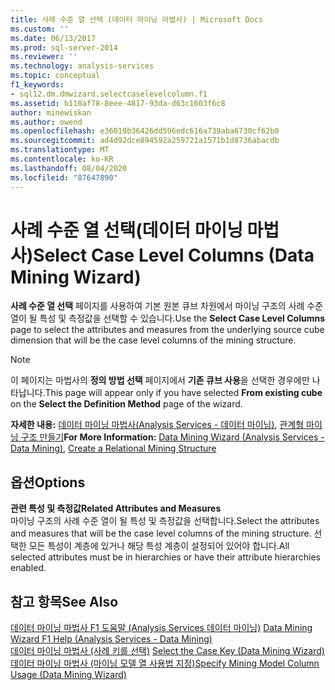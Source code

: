 ```yaml
---
title: 사례 수준 열 선택 (데이터 마이닝 마법사) | Microsoft Docs
ms.custom: ''
ms.date: 06/13/2017
ms.prod: sql-server-2014
ms.reviewer: ''
ms.technology: analysis-services
ms.topic: conceptual
f1_keywords:
- sql12.dm.dmwizard.selectcaselevelcolumn.f1
ms.assetid: b110af78-8eee-4817-93da-d63c1603f6c8
author: minewiskan
ms.author: owend
ms.openlocfilehash: e36019b36426dd596edc616a739aba6730cf62b0
ms.sourcegitcommit: ad4d92dce894592a259721a1571b1d8736abacdb
ms.translationtype: MT
ms.contentlocale: ko-KR
ms.lasthandoff: 08/04/2020
ms.locfileid: "87647890"
---
```

# <a name="select-case-level-columns-data-mining-wizard"></a><span data-ttu-id="9bc8a-102">사례 수준 열 선택(데이터 마이닝 마법사)</span><span class="sxs-lookup"><span data-stu-id="9bc8a-102">Select Case Level Columns (Data Mining Wizard)</span></span>
  <span data-ttu-id="9bc8a-103">**사례 수준 열 선택** 페이지를 사용하여 기본 원본 큐브 차원에서 마이닝 구조의 사례 수준 열이 될 특성 및 측정값을 선택할 수 있습니다.</span><span class="sxs-lookup"><span data-stu-id="9bc8a-103">Use the **Select Case Level Columns** page to select the attributes and measures from the underlying source cube dimension that will be the case level columns of the mining structure.</span></span>  
  
> [!NOTE]  
>  <span data-ttu-id="9bc8a-104">이 페이지는 마법사의 **정의 방법 선택** 페이지에서 **기존 큐브 사용**을 선택한 경우에만 나타납니다.</span><span class="sxs-lookup"><span data-stu-id="9bc8a-104">This page will appear only if you have selected **From existing cube** on the **Select the Definition Method** page of the wizard.</span></span>  
  
 <span data-ttu-id="9bc8a-105">**자세한 내용:** [데이터 마이닝 마법사&#40;Analysis Services - 데이터 마이닝&#41;](data-mining/data-mining-wizard-analysis-services-data-mining.md), [관계형 마이닝 구조 만들기](data-mining/create-a-relational-mining-structure.md)</span><span class="sxs-lookup"><span data-stu-id="9bc8a-105">**For More Information:** [Data Mining Wizard &#40;Analysis Services - Data Mining&#41;](data-mining/data-mining-wizard-analysis-services-data-mining.md), [Create a Relational Mining Structure](data-mining/create-a-relational-mining-structure.md)</span></span>  
  
## <a name="options"></a><span data-ttu-id="9bc8a-106">옵션</span><span class="sxs-lookup"><span data-stu-id="9bc8a-106">Options</span></span>  
 <span data-ttu-id="9bc8a-107">**관련 특성 및 측정값**</span><span class="sxs-lookup"><span data-stu-id="9bc8a-107">**Related Attributes and Measures**</span></span>  
 <span data-ttu-id="9bc8a-108">마이닝 구조의 사례 수준 열이 될 특성 및 측정값을 선택합니다.</span><span class="sxs-lookup"><span data-stu-id="9bc8a-108">Select the attributes and measures that will be the case level columns of the mining structure.</span></span> <span data-ttu-id="9bc8a-109">선택한 모든 특성이 계층에 있거나 해당 특성 계층이 설정되어 있어야 합니다.</span><span class="sxs-lookup"><span data-stu-id="9bc8a-109">All selected attributes must be in hierarchies or have their attribute hierarchies enabled.</span></span>  
  
## <a name="see-also"></a><span data-ttu-id="9bc8a-110">참고 항목</span><span class="sxs-lookup"><span data-stu-id="9bc8a-110">See Also</span></span>  
 <span data-ttu-id="9bc8a-111">[데이터 마이닝 마법사 F1 도움말 &#40;Analysis Services 데이터 마이닝&#41;](data-mining-wizard-f1-help-analysis-services-data-mining.md) </span><span class="sxs-lookup"><span data-stu-id="9bc8a-111">[Data Mining Wizard F1 Help &#40;Analysis Services - Data Mining&#41;](data-mining-wizard-f1-help-analysis-services-data-mining.md) </span></span>  
 <span data-ttu-id="9bc8a-112">[데이터 마이닝 마법사 &#40;사례 키를 선택&#41;](select-the-case-key-data-mining-wizard.md) </span><span class="sxs-lookup"><span data-stu-id="9bc8a-112">[Select the Case Key &#40;Data Mining Wizard&#41;](select-the-case-key-data-mining-wizard.md) </span></span>  
 [<span data-ttu-id="9bc8a-113">데이터 마이닝 마법사 &#40;마이닝 모델 열 사용법 지정&#41;</span><span class="sxs-lookup"><span data-stu-id="9bc8a-113">Specify Mining Model Column Usage &#40;Data Mining Wizard&#41;</span></span>](specify-mining-model-column-usage-data-mining-wizard.md)  
  
  
